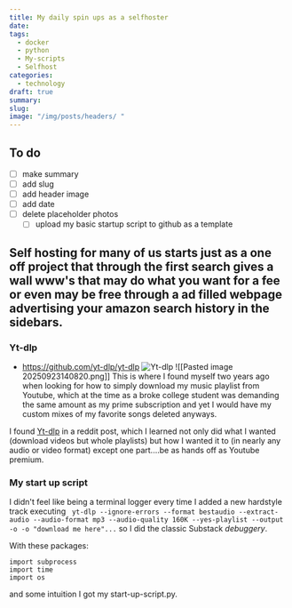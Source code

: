 ```yaml
---
title: My daily spin ups as a selfhoster
date:
tags:
  - docker
  - python
  - My-scripts
  - Selfhost
categories:
  - technology
draft: true
summary:
slug:
image: "/img/posts/headers/ "
---
```

## To do
- [ ] make summary
- [ ] add slug
- [ ] add header image
- [ ] add date
- [ ] delete placeholder photos
	- [ ] upload my basic startup script to github as a template

## **S**elf hosting for many of us starts just as a one off project that through the first search gives a wall www's that may do what you want for a fee or even may be free through a ad filled webpage advertising your amazon search history in the sidebars. 

### Yt-dlp

- https://github.com/yt-dlp/yt-dlp
<img src="/img/posts/Inlines/My-daily-spin-ups-as-a-selfhoster/Yt-dlp-github.png" 
     alt="Yt-dlp" 
     style="max-width: 100%; height: auto;">
![[Pasted image 20250923140820.png]]
This is where I found myself two years ago when looking for how to simply download my music playlist from Youtube, which at the time as a broke college student was demanding the same amount as my prime subscription and yet I would have my custom mixes of my favorite songs deleted anyways. 

I found [Yt-dlp](https://github.com/yt-dlp/yt-dlp) in a reddit post, which I learned not only did what I wanted (download videos but whole playlists) but how I wanted it to (in nearly any audio or video format) except one part....be as hands off as Youtube premium. 

### My start up script

I didn't feel like being a terminal logger every time I added a new hardstyle track executing ```
yt-dlp --ignore-errors --format bestaudio --extract-audio --audio-format mp3 --audio-quality 160K --yes-playlist --output -o -o "download me here"...```  so I did the classic Substack *debuggery*. 

With these packages: 

```
import subprocess
import time
import os
```

and some intuition I got my start-up-script.py. 
